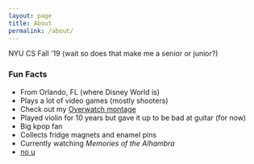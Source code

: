 ```yaml
---
layout: page
title: About
permalink: /about/
---
```


NYU CS Fall '19 (wait so does that make me a senior or junior?)

### Fun Facts

- From Orlando, FL (where Disney World is)
- Plays a lot of video games (mostly shooters)
- Check out my [Overwatch montage](https://www.youtube.com/watch?v=_H8YhEypkEE)
- Played violin for 10 years but gave it up to be bad at guitar (for now)
- Big kpop fan
- Collects fridge magnets and enamel pins
- Currently watching *Memories of the Alhambra*
- [no u](https://www.youtube.com/watch?v=uBbwZCRIILM)